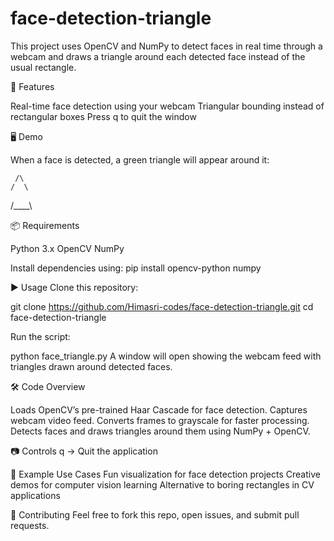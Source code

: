 # face-detection-triangle
This project uses OpenCV and NumPy to detect faces in real time through a webcam and draws a triangle around each detected face instead of the usual rectangle.

🚀 Features

Real-time face detection using your webcam
Triangular bounding instead of rectangular boxes
Press q to quit the window

🖥️ Demo

When a face is detected, a green triangle will appear around it:

     /\
    /  \
   /____\

📦 Requirements

Python 3.x
OpenCV
NumPy

Install dependencies using:
pip install opencv-python numpy

▶️ Usage
Clone this repository:

git clone https://github.com/Himasri-codes/face-detection-triangle.git
cd face-detection-triangle


Run the script:

python face_triangle.py
A window will open showing the webcam feed with triangles drawn around detected faces.

🛠️ Code Overview

Loads OpenCV’s pre-trained Haar Cascade for face detection.
Captures webcam video feed.
Converts frames to grayscale for faster processing.
Detects faces and draws triangles around them using NumPy + OpenCV.

📷 Controls
q → Quit the application

📌 Example Use Cases
Fun visualization for face detection projects
Creative demos for computer vision learning
Alternative to boring rectangles in CV applications

🤝 Contributing
Feel free to fork this repo, open issues, and submit pull requests.
